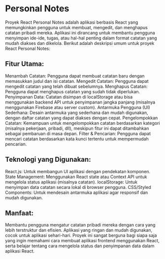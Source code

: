 # Personal Notes
Proyek React Personal Notes adalah aplikasi berbasis React yang memungkinkan pengguna untuk membuat, mengedit, dan menghapus catatan pribadi mereka. Aplikasi ini dirancang untuk membantu pengguna menyimpan ide-ide, tugas, atau hal-hal penting dalam format catatan yang mudah diakses dan dikelola. Berikut adalah deskripsi umum untuk proyek React Personal Notes:

## Fitur Utama:
Menambah Catatan: Pengguna dapat membuat catatan baru dengan memasukkan judul dan isi catatan.
Mengedit Catatan: Pengguna dapat mengedit catatan yang telah dibuat sebelumnya.
Menghapus Catatan: Pengguna dapat menghapus catatan yang sudah tidak diperlukan.
Penyimpanan Data: Catatan disimpan di localStorage atau bisa menggunakan backend API untuk penyimpanan jangka panjang (misalnya menggunakan Firebase atau server custom).
Antarmuka Pengguna (UI) Sederhana: Desain antarmuka yang sederhana dan mudah digunakan, dengan daftar catatan yang dapat diakses dengan cepat.
Pengelompokkan Catatan: Kemampuan untuk mengelompokkan catatan berdasarkan kategori (misalnya pekerjaan, pribadi, dll), meskipun fitur ini dapat ditambahkan sebagai pembaruan di masa depan.
Filter & Pencarian: Pengguna dapat mencari catatan berdasarkan kata kunci tertentu untuk mempermudah pencarian.

## Teknologi yang Digunakan:
React.js: Untuk membangun UI aplikasi dengan pendekatan komponen.
State Management: Menggunakan React state atau Context API untuk mengelola status aplikasi (misalnya catatan).
localStorage: Untuk menyimpan data catatan secara lokal di browser pengguna.
CSS/Styled Components: Untuk mendesain antarmuka aplikasi agar responsif dan mudah digunakan.

## Manfaat:
Membantu pengguna mengatur catatan pribadi mereka dengan cara yang lebih terstruktur dan efisien.
Aplikasi yang ringan dan mudah digunakan, cocok untuk aplikasi sehari-hari.
Proyek ini sangat berguna bagi siapa saja yang ingin memahami cara membuat aplikasi frontend menggunakan React, serta belajar tentang cara mengelola status dan penyimpanan data dalam aplikasi React.

